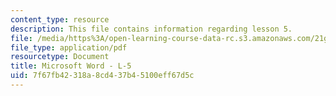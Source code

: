 ```yaml
---
content_type: resource
description: This file contains information regarding lesson 5.
file: /media/https%3A/open-learning-course-data-rc.s3.amazonaws.com/21g-110-chinese-iv-streamlined-spring-2004/7f67fb42318a8cd437b45100eff67d5c_MIT21G_110S04_L_5.pdf
file_type: application/pdf
resourcetype: Document
title: Microsoft Word - L-5
uid: 7f67fb42-318a-8cd4-37b4-5100eff67d5c
---
```

